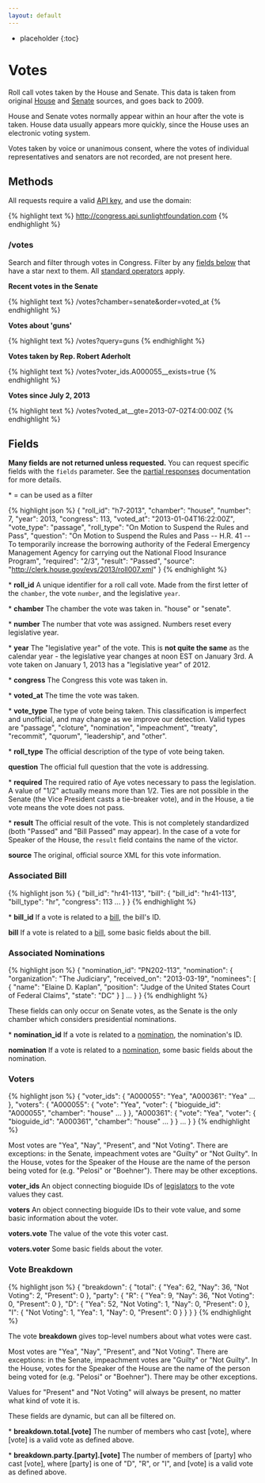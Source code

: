 ```yaml
---
layout: default
---
```



* placeholder
{:toc}

# Votes

Roll call votes taken by the House and Senate. This data is taken from original [House](http://clerk.house.gov/legislative/legvotes.aspx) and [Senate](http://www.senate.gov/pagelayout/legislative/a_three_sections_with_teasers/votes.htm) sources, and goes back to 2009.

House and Senate votes normally appear within an hour after the vote is taken. House data usually appears more quickly, since the House uses an electronic voting system.

Votes taken by voice or unanimous consent, where the votes of individual representatives and senators are not recorded, are not present here.

## Methods

All requests require a valid [API key](index.html#parameters/api-key), and use the domain:

{% highlight text %}
http://congress.api.sunlightfoundation.com
{% endhighlight %}

### /votes

Search and filter through votes in Congress. Filter by any [fields below](#fields) that have a star next to them. All [standard operators](index.html#parameters/operators) apply.

**Recent votes in the Senate**

{% highlight text %}
/votes?chamber=senate&order=voted_at
{% endhighlight %}

**Votes about 'guns'**

{% highlight text %}
/votes?query=guns
{% endhighlight %}

**Votes taken by Rep. Robert Aderholt**

{% highlight text %}
/votes?voter_ids.A000055__exists=true
{% endhighlight %}

**Votes since July 2, 2013**

{% highlight text %}
/votes?voted_at__gte=2013-07-02T4:00:00Z
{% endhighlight %}

## Fields

**Many fields are not returned unless requested.** You can request specific fields with the `fields` parameter. See the [partial responses](index.html#parameters/partial-responses) documentation for more details.

\* = can be used as a filter

{% highlight json %}
{
  "roll_id": "h7-2013",
  "chamber": "house",
  "number": 7,
  "year": 2013,
  "congress": 113,
  "voted_at": "2013-01-04T16:22:00Z",
  "vote_type": "passage",
  "roll_type": "On Motion to Suspend the Rules and Pass",
  "question": "On Motion to Suspend the Rules and Pass -- H.R. 41 -- To temporarily increase the borrowing authority of the Federal Emergency Management Agency for carrying out the National Flood Insurance Program",
  "required": "2/3",
  "result": "Passed",
  "source": "http://clerk.house.gov/evs/2013/roll007.xml"
}
{% endhighlight %}

\* **roll_id**
A unique identifier for a roll call vote. Made from the first letter of the `chamber`, the vote `number`, and the legislative `year`.

\* **chamber**
The chamber the vote was taken in. "house" or "senate".

\* **number**
The number that vote was assigned. Numbers reset every legislative year.

\* **year**
The "legislative year" of the vote. This is **not quite the same** as the calendar year - the legislative year changes at noon EST on January 3rd. A vote taken on January 1, 2013 has a "legislative year" of 2012.

\* **congress**
The Congress this vote was taken in.

\* **voted_at**
The time the vote was taken.

\* **vote_type**
The type of vote being taken. This classification is imperfect and unofficial, and may change as we improve our detection. Valid types are "passage", "cloture", "nomination", "impeachment", "treaty", "recommit", "quorum", "leadership", and "other".

\* **roll_type**
The official description of the type of vote being taken.

**question**
The official full question that the vote is addressing.

\* **required**
The required ratio of Aye votes necessary to pass the legislation. A value of "1/2" actually means more than 1/2. Ties are not possible in the Senate (the Vice President casts a tie-breaker vote), and in the House, a tie vote means the vote does not pass.

\* **result**
The official result of the vote. This is not completely standardized (both "Passed" and "Bill Passed" may appear). In the case of a vote for Speaker of the House, the `result` field contains the name of the victor.

**source**
The original, official source XML for this vote information.

### Associated Bill

{% highlight json %}
{
  "bill_id": "hr41-113",
  "bill": {
    "bill_id": "hr41-113",
    "bill_type": "hr",
    "congress": 113
    ...
  }
}
{% endhighlight %}

\* **bill_id**
If a vote is related to a [bill](bills.html), the bill's ID.

**bill**
If a vote is related to a [bill](bills.html), some basic fields about the bill.

### Associated Nominations

{% highlight json %}
{
  "nomination_id": "PN202-113",
  "nomination": {
    "organization": "The Judiciary",
    "received_on": "2013-03-19",
    "nominees": [
      {
        "name": "Elaine D. Kaplan",
        "position": "Judge of the United States Court of Federal Claims",
        "state": "DC"
      }
    ]
    ...
  }
}
{% endhighlight %}

These fields can only occur on Senate votes, as the Senate is the only chamber which considers presidential nominations.

\* **nomination_id**
If a vote is related to a [nomination](nominations.html), the nomination's ID.

**nomination**
If a vote is related to a [nomination](nominations.html), some basic fields about the nomination.

### Voters

{% highlight json %}
{
  "voter_ids": {
    "A000055": "Yea",
    "A000361": "Yea"
    ...
  },
  "voters": {
    "A000055": {
      "vote": "Yea",
      "voter": {
        "bioguide_id": "A000055",
        "chamber": "house"
        ...
      }
    },
    "A000361": {
      "vote": "Yea",
      "voter": {
        "bioguide_id": "A000361",
        "chamber": "house"
        ...
      }
    }
    ...
  }
}
{% endhighlight %}

Most votes are "Yea", "Nay", "Present", and "Not Voting". There are exceptions: in the Senate, impeachment votes are "Guilty" or "Not Guilty". In the House, votes for the Speaker of the House are the name of the person being voted for (e.g. "Pelosi" or "Boehner"). There may be other exceptions.

**voter_ids**
An object connecting bioguide IDs of [legislators](legislators.html) to the vote values they cast.

**voters**
An object connecting bioguide IDs to their vote value, and some basic information about the voter.

**voters.vote**
The value of the vote this voter cast.

**voters.voter**
Some basic fields about the voter.

### Vote Breakdown

{% highlight json %}
{
  "breakdown": {
    "total": {
      "Yea": 62,
      "Nay": 36,
      "Not Voting": 2,
      "Present": 0
    },
    "party": {
      "R": {
        "Yea": 9,
        "Nay": 36,
        "Not Voting": 0,
        "Present": 0
      },
      "D": {
        "Yea": 52,
        "Not Voting": 1,
        "Nay": 0,
        "Present": 0
      },
      "I": {
        "Not Voting": 1,
        "Yea": 1,
        "Nay": 0,
        "Present": 0
      }
    }
  }
}
{% endhighlight %}

The vote **breakdown** gives top-level numbers about what votes were cast.

Most votes are "Yea", "Nay", "Present", and "Not Voting". There are exceptions: in the Senate, impeachment votes are "Guilty" or "Not Guilty". In the House, votes for the Speaker of the House are the name of the person being voted for (e.g. "Pelosi" or "Boehner"). There may be other exceptions.

Values for "Present" and "Not Voting" will always be present, no matter what kind of vote it is.

These fields are dynamic, but can all be filtered on.

\* **breakdown.total.[vote]**
The number of members who cast [vote], where [vote] is a valid vote as defined above.

\* **breakdown.party.[party].[vote]**
The number of members of [party] who cast [vote], where [party] is one of "D", "R", or "I", and [vote] is a valid vote as defined above.